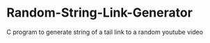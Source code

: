 # Random-String-Link-Generator
 C program to generate string of a tail link to a random youtube video
